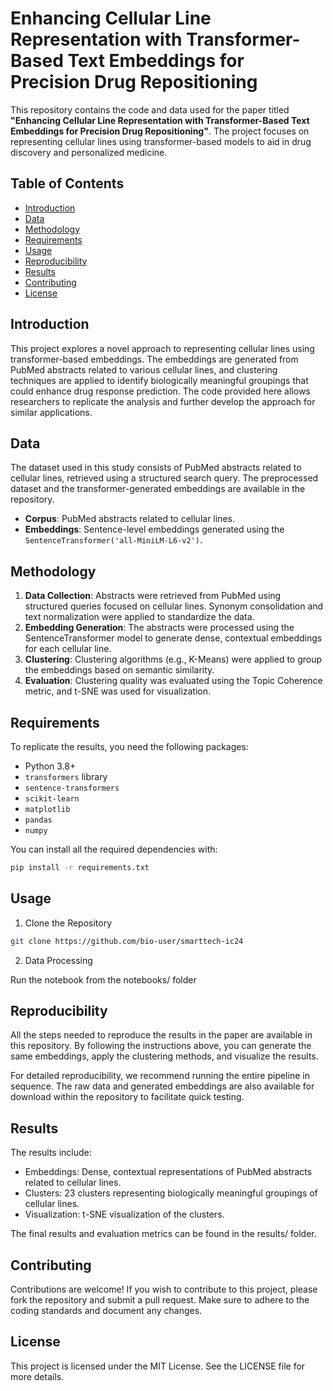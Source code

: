 # Enhancing Cellular Line Representation with Transformer-Based Text Embeddings for Precision Drug Repositioning

This repository contains the code and data used for the paper titled **"Enhancing Cellular Line Representation with Transformer-Based Text Embeddings for Precision Drug Repositioning"**. The project focuses on representing cellular lines using transformer-based models to aid in drug discovery and personalized medicine.

## Table of Contents
- [Introduction](#introduction)
- [Data](#data)
- [Methodology](#methodology)
- [Requirements](#requirements)
- [Usage](#usage)
- [Reproducibility](#reproducibility)
- [Results](#results)
- [Contributing](#contributing)
- [License](#license)

## Introduction
This project explores a novel approach to representing cellular lines using transformer-based embeddings. The embeddings are generated from PubMed abstracts related to various cellular lines, and clustering techniques are applied to identify biologically meaningful groupings that could enhance drug response prediction. The code provided here allows researchers to replicate the analysis and further develop the approach for similar applications.

## Data
The dataset used in this study consists of PubMed abstracts related to cellular lines, retrieved using a structured search query. The preprocessed dataset and the transformer-generated embeddings are available in the repository.

- **Corpus**: PubMed abstracts related to cellular lines.
- **Embeddings**: Sentence-level embeddings generated using the `SentenceTransformer('all-MiniLM-L6-v2')`.

## Methodology
1. **Data Collection**: Abstracts were retrieved from PubMed using structured queries focused on cellular lines. Synonym consolidation and text normalization were applied to standardize the data.
2. **Embedding Generation**: The abstracts were processed using the SentenceTransformer model to generate dense, contextual embeddings for each cellular line.
3. **Clustering**: Clustering algorithms (e.g., K-Means) were applied to group the embeddings based on semantic similarity.
4. **Evaluation**: Clustering quality was evaluated using the Topic Coherence metric, and t-SNE was used for visualization.

## Requirements
To replicate the results, you need the following packages:
- Python 3.8+
- `transformers` library
- `sentence-transformers`
- `scikit-learn`
- `matplotlib`
- `pandas`
- `numpy`

You can install all the required dependencies with:
```bash
pip install -r requirements.txt
```

## Usage
1. Clone the Repository

```bash
git clone https://github.com/bio-user/smarttech-ic24
```
2. Data Processing

Run the notebook from the notebooks/ folder
## Reproducibility

All the steps needed to reproduce the results in the paper are available in this repository. By following the instructions above, you can generate the same embeddings, apply the clustering methods, and visualize the results.

For detailed reproducibility, we recommend running the entire pipeline in sequence. The raw data and generated embeddings are also available for download within the repository to facilitate quick testing.

## Results

The results include:

* Embeddings: Dense, contextual representations of PubMed abstracts related to cellular lines.
* Clusters: 23 clusters representing biologically meaningful groupings of cellular lines.
* Visualization: t-SNE visualization of the clusters.

The final results and evaluation metrics can be found in the results/ folder.

## Contributing

Contributions are welcome! If you wish to contribute to this project, please fork the repository and submit a pull request. Make sure to adhere to the coding standards and document any changes.

## License

This project is licensed under the MIT License. See the LICENSE file for more details.